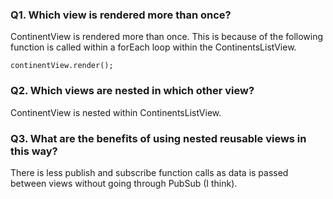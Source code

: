 ### Q1. Which view is rendered more than once?
ContinentView is rendered more than once. This is because of the following function is called within a forEach loop within the ContinentsListView.

```
continentView.render();
```
### Q2. Which views are nested in which other view?
ContinentView is nested within ContinentsListView.

### Q3. What are the benefits of using nested reusable views in this way?
There is less publish and subscribe function calls as data is passed between views without going through PubSub (I think).
